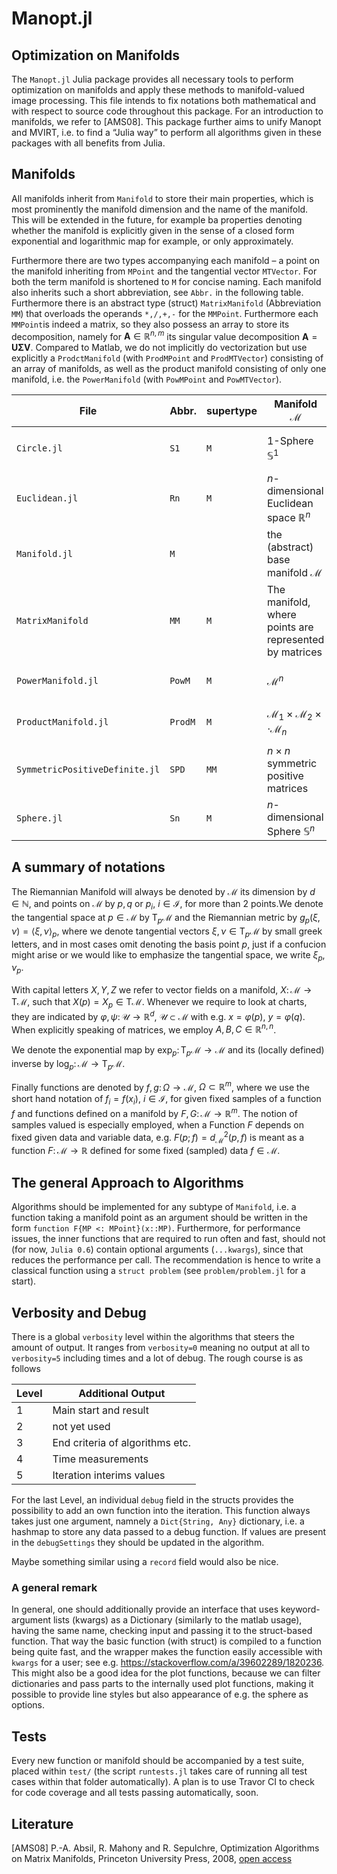 # Manopt.jl
## Optimization on Manifolds
The `Manopt.jl` Julia package provides all necessary tools to perform
optimization on manifolds and apply these methods to manifold-valued image
processing. This file intends to fix notations both mathematical and with
respect to source code throughout this package. For an introduction to
manifolds, we refer to [AMS08].
This package further aims to unify Manopt and MVIRT, i.e. to find a “Julia way”
to perform all algorithms given in these packages with all benefits from Julia.

## Manifolds
All manifolds inherit from `Manifold` to store their main properties, which is
most prominently the manifold dimension and the name of the manifold. This will
be extended in the future, for example ba properties denoting whether the
manifold is explicitly given in the sense of a closed form exponential and
logarithmic map for example, or only approximately.

Furthermore there are two types accompanying each manifold – a point on the
manifold inheriting from `MPoint` and the tangential vector `MTVector`. For both
the term manifold is shortened to `M` for concise naming. Each manifold also
inherits such a short abbreviation, see `Abbr.` in the following table.
Furthermore there is an abstract type (struct) `MatrixManifold` (Abbreviation `MM`) that
overloads the operands `*,/,+,-` for the `MMPoint`. Furthermore each `MMPoint`is
indeed a matrix, so they also possess an array to store its decomposition, namely
for $\mathbf{A}\in\mathbb R^{n,m}$ its singular value decomposition
$\mathbf{A} = \mathbf{U}\mathbf{\Sigma}\mathbf{V}$.
Compared to Matlab, we do not implicitly do vectorization but use explicitly a
`ProdctManifold` (with `ProdMPoint` and `ProdMTVector`) consisting of an array of manifolds,
as well as the product manifold consisting of only one manifold, i.e. the `PowerManifold`
(with `PowMPoint` and `PowMTVector`).

File | Abbr. |  supertype |  Manifold $\mathcal M$ | Comment
-----|-------|------------|-----------------------|---------
`Circle.jl`  | `S1`| `M` | $1$-Sphere $\mathbb S^1$ | represented as angles $p_i\in[-\pi,\pi)$
`Euclidean.jl` | `Rn` | `M` |  $n$-dimensional Euclidean space $\mathbb R^n$
`Manifold.jl`| `M`| | the (abstract) base manifold $\mathcal M$ |
`MatrixManifold` | `MM` | `M` |  The manifold, where points are represented by matrices |
`PowerManifold.jl` | `PowM` | `M` | $\mathcal M^n$ | where $n$ can be a vector |
`ProductManifold.jl` | `ProdM` | `M` | $\mathcal M_1\times \mathcal M_2\times\cdot \mathcal M_n$ | might be arranged in any array |
`SymmetricPositiveDefinite.jl` | `SPD` | `MM` |  $n\times n$ symmetric positive matrices | using the affine metric
`Sphere.jl` | `Sn` | `M` |  $n$-dimensional Sphere $\mathbb S^n$ | embedded in $\mathbb R^{n+1}$

## A summary of notations
The Riemannian Manifold will always be denoted by $\mathcal M$ its dimension
by $d\in\mathbb N$, and points on $\mathcal M$ by $p,q$ or $p_i$,
$i\in\mathcal I$, for more than 2 points.We denote the tangential space at
$p\in\mathcal M$ by $\mathrm{T}_p\mathcal M$ and the Riemannian metric by
$g_p(\xi,\nu) = \langle \xi,\nu\rangle_p$, where we denote tangential vectors
$\xi,\nu\in\mathrm{T}_p\mathcal M$ by small greek letters, and in most cases
omit denoting the basis point $p$, just if a confucion might arise or we
would like to emphasize the tangential space, we write $\xi_p,\nu_p$.

With capital letters $X,Y,Z$ we refer to vector fields on a manifold,
$X\colon \mathcal M \to \mathrm{T}\mathcal M$, such that $X(p) = X_p
\in \mathrm{T}\mathcal M$. Whenever we require to look at charts, they are
indicated by $\varphi,\psi\colon\mathcal U \to\mathbb R^d$,
$\mathcal U\subset\mathcal M$ with e.g. $x=\varphi(p)$, $y=\varphi(q)$.
When explicitly speaking of matrices, we employ $A,B,C\in\mathbb R^{n,n}$.

We denote the exponential map by $\exp_p\colon\mathrm{T}_p\mathcal M\to\mathcal
M$ and its (locally defined) inverse by $\log_p\colon\mathcal M
\to\mathrm{T}_p\mathcal M$.

Finally functions are denoted by $f,g\colon\Omega\to\mathcal M$,
$\Omega\subset\mathbb R^m$, where we use the short hand notation of $f_i =
f(x_i)$, $i\in\mathcal I$, for given fixed samples of a function $f$ and
functions defined on a manifold by $F,G\colon\mathcal M\to\mathbb R^m$. The
notion of samples valued is especially employed, when a Function $F$ depends
on fixed given data and variable data, e.g. $F(p;f) = d_{\mathcal M}^2(p,f)$
is meant as a function $F\colon \mathcal M\to\mathbb R$ defined for some fixed
(sampled) data $f\in\mathcal M$.

## The general Approach to Algorithms
Algorithms should be implemented for any subtype of `Manifold`, i.e. a function
taking a manifold point as an argument should be written in the form `function
F{MP <: MPoint}(x::MP)`. Furthermore, for performance issues, the inner
functions that are required to run often and fast, should not (for now, `Julia 0.6`)
contain optional arguments (`...kwargs`), since that reduces the performance per
call. The recommendation is hence to write a classical function using a `struct problem`
(see `problem/problem.jl` for a start).

## Verbosity and Debug
There is a global `verbosity` level within the algorithms that steers the amount
of output. It ranges from `verbosity=0` meaning no output at all to `verbosity=5`
including times and a lot of debug. The rough course is as follows

| Level | Additional Output     |
|-------|-----------------------|
|   1   | Main start and result |
|   2   | not yet used          |
|   3   | End criteria of algorithms etc. |
|   4   | Time measurements |
|   5   | Iteration interims values |

For the last Level, an individual `debug` field in the structs provides the
possibility to add an own function into the iteration. This function always takes
just one argument, namnely a `Dict{String, Any}` dictionary, i.e. a hashmap to
store any data passed to a debug function. If values are present in the `debugSettings`
they should be updated in the algorithm.

Maybe something similar using a `record` field would also be nice.

### A general remark
In general, one should additionally provide an interface that uses keyword-argument lists (kwargs) as a Dictionary (similarly to the matlab usage),
having the same name, checking input and passing it to the struct-based function. That way the basic function (with struct) is compiled to a function being quite fast, and the wrapper makes the function easily accessible with `kwargs` for a user; see e.g. https://stackoverflow.com/a/39602289/1820236. This might also be a good idea for the plot functions, because we can filter dictionaries and pass parts to the internally used plot functions, making it possible to provide line styles but also appearance of e.g. the sphere as options.

## Tests
Every new function or manifold should be accompanied by a test suite, placed
within `test/` (the script `runtests.jl` takes care of running all test cases
within that folder automatically).
A plan is to use Travor CI to check for code coverage and all tests passing
automatically, soon.

## Literature
[AMS08] P.-A. Absil, R. Mahony and R. Sepulchre, Optimization Algorithms on
Matrix Manifolds, Princeton University Press, 2008,
[open access](http://press.princeton.edu/chapters/absil/)
